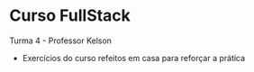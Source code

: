 # Curso FullStack 
Turma 4 - Professor Kelson

- Exercícios do curso refeitos em casa para reforçar a prática

